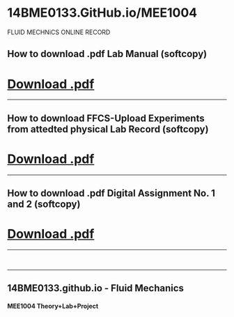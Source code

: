 # 14BME0133.GitHub.io/MEE1004
FLUID MECHNiCS ONLINE RECORD

## How to download .pdf Lab Manual (softcopy)

# [Download .pdf](MEE1004-LAB-MANUAL.pdf)


---

## How to download FFCS-Upload Experiments from attedted physical Lab Record (softcopy)

# [Download .pdf](MEE1004-LAB-MANUAL.pdf)


---

## How to download .pdf Digital Assignment No. 1 and 2 (softcopy)

# [Download .pdf](MEE1004-LAB-MANUAL.pdf)

---

<br>
<hr>

## 14BME0133.github.io - Fluid Mechanics 

#### MEE1004 Theory+Lab+Project
